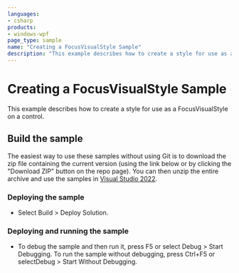 ```yaml
---
languages:
- csharp
products:
- windows-wpf
page_type: sample
name: "Creating a FocusVisualStyle Sample"        
description: "This example describes how to create a style for use as a FocusVisualStyle on a control."
---
```


# Creating a FocusVisualStyle Sample
This example describes how to create a style for use as a FocusVisualStyle on a control.

## Build the sample
The easiest way to use these samples without using Git is to download the zip file containing the current version (using the link below or by clicking the "Download ZIP" button on the repo page). You can then unzip the entire archive and use the samples in [Visual Studio 2022](https://www.visualstudio.com/wpf-vs).

### Deploying the sample
- Select Build > Deploy Solution. 

### Deploying and running the sample
- To debug the sample and then run it, press F5 or select Debug >  Start Debugging. To run the sample without debugging, press Ctrl+F5 or selectDebug > Start Without Debugging. 


